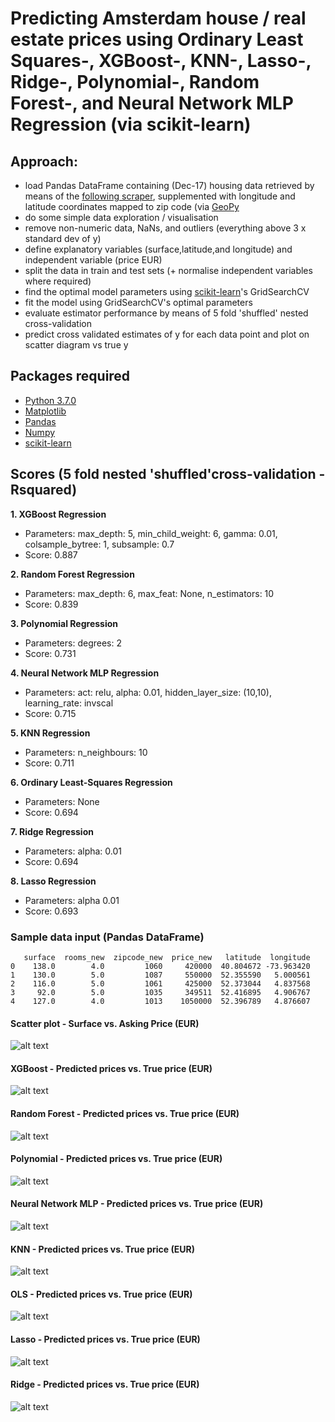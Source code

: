 # Predicting Amsterdam house / real estate prices using Ordinary Least Squares-, XGBoost-, KNN-, Lasso-, Ridge-, Polynomial-, Random Forest-, and Neural Network MLP Regression (via scikit-learn)

## Approach:

- load Pandas DataFrame containing (Dec-17) housing data retrieved by means of the [following scraper](https://github.com/Weesper1985/Funda-Scraper), supplemented with longitude and latitude coordinates mapped to zip code (via [GeoPy](https://geopy.readthedocs.io/en/1.10.0/#)
- do some simple data exploration / visualisation
- remove non-numeric data, NaNs, and outliers (everything above 3 x standard dev of y)
- define explanatory variables (surface,latitude,and longitude) and independent variable (price EUR)
- split the data in train and test sets (+ normalise independent variables where required) 
- find the optimal model parameters using [scikit-learn](http://scikit-learn.org/stable/)'s GridSearchCV
- fit the model using GridSearchCV's optimal parameters
- evaluate estimator performance by means of 5 fold 'shuffled' nested cross-validation
- predict cross validated estimates of y for each data point and plot on scatter diagram vs true y

## Packages required

- [Python 3.7.0](https://www.python.org/downloads/)
- [Matplotlib](https://matplotlib.org/)
- [Pandas](https://pandas.pydata.org/)
- [Numpy](https://docs.scipy.org/doc/)
- [scikit-learn](http://scikit-learn.org/stable/)

## Scores (5 fold nested 'shuffled'cross-validation - Rsquared)

**1. XGBoost Regression**											                                            
  * Parameters: max_depth: 5, min_child_weight: 6, gamma: 0.01, colsample_bytree: 1, subsample: 0.7
  * Score: 0.887	

**2. Random Forest Regression**        									                                   
  * Parameters: max_depth: 6, max_feat: None, n_estimators: 10
  * Score:  0.839

**3. Polynomial Regression**                                							
  * Parameters: degrees: 2
  * Score: 0.731
  
**4. Neural Network MLP Regression** 				     					
  * Parameters: act: relu, alpha: 0.01, hidden_layer_size: (10,10), learning_rate: invscal
  * Score: 0.715
  
**5. KNN Regression**                                      							
  * Parameters: n_neighbours: 10
  * Score: 0.711
  
**6. Ordinary Least-Squares Regression**                                    				
  * Parameters: None
  * Score: 0.694
  
**7. Ridge Regression** 		                                        				
  * Parameters: alpha: 0.01
  * Score: 0.694
  
**8. Lasso Regression**                                        	 					
  * Parameters: alpha 0.01
  * Score: 0.693

### Sample data input (Pandas DataFrame)
```
   surface  rooms_new  zipcode_new  price_new   latitude  longitude
0    138.0        4.0         1060     420000  40.804672 -73.963420
1    130.0        5.0         1087     550000  52.355590   5.000561
2    116.0        5.0         1061     425000  52.373044   4.837568
3     92.0        5.0         1035     349511  52.416895   4.906767
4    127.0        4.0         1013    1050000  52.396789   4.876607
```

#### Scatter plot - Surface vs. Asking Price (EUR)

![alt text](https://github.com/Weesper1985/Predicting_real_estate_prices_using_scikit-learn/blob/master/Scatter.png)

#### XGBoost - Predicted prices vs. True price (EUR)

![alt text](https://github.com/Weesper1985/Predicting_real_estate_prices_using_scikit-learn/blob/master/XGB.png)

#### Random Forest - Predicted prices vs. True price (EUR)

![alt text](https://github.com/Weesper1985/Predicting_real_estate_prices_using_scikit-learn/blob/master/Forest.png)

#### Polynomial - Predicted prices vs. True price (EUR)

![alt text](https://github.com/Weesper1985/Predicting_real_estate_prices_using_scikit-learn/blob/master/Poly.png)

#### Neural Network MLP - Predicted prices vs. True price (EUR)

![alt text](https://github.com/Weesper1985/Predicting_real_estate_prices_using_scikit-learn/blob/master/MLP.png)

#### KNN - Predicted prices vs. True price (EUR)

![alt text](https://github.com/Weesper1985/Predicting_real_estate_prices_using_scikit-learn/blob/master/KNN.png)

#### OLS - Predicted prices vs. True price (EUR)

![alt text](https://github.com/Weesper1985/Predicting_real_estate_prices_using_scikit-learn/blob/master/OLS.png)

#### Lasso - Predicted prices vs. True price (EUR)

![alt text](https://github.com/Weesper1985/Predicting_real_estate_prices_using_scikit-learn/blob/master/Lasso.png)

#### Ridge - Predicted prices vs. True price (EUR)

![alt text](https://github.com/Weesper1985/Predicting_real_estate_prices_using_scikit-learn/blob/master/Ridge.png)

